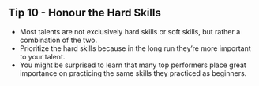 ## Tip 10 - Honour the Hard Skills

- Most talents are not exclusively hard skills or soft skills, but rather a combination of the two.
- Prioritize the hard skills because in the long run they’re more important to your talent.
- You might be surprised to learn that many top performers place great importance on practicing the same skills they practiced as beginners.